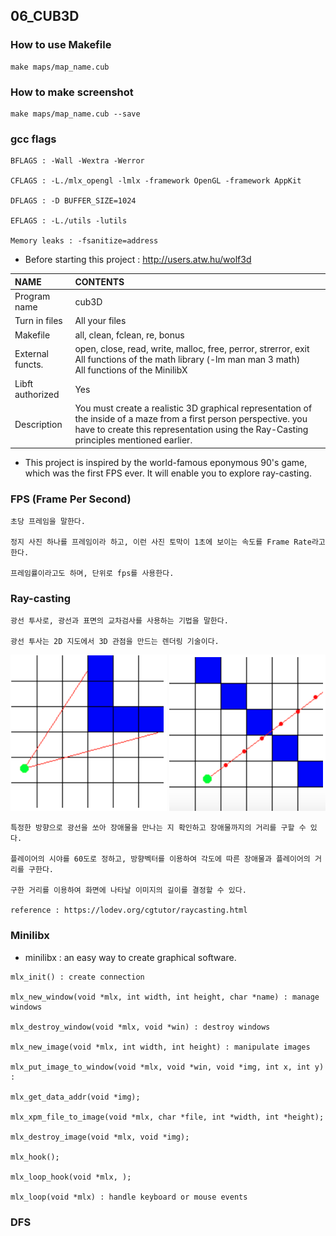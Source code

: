## 06_CUB3D

### How to use Makefile

    make maps/map_name.cub
    
### How to make screenshot

    make maps/map_name.cub --save

### gcc flags

    BFLAGS : -Wall -Wextra -Werror
    
    CFLAGS : -L./mlx_opengl -lmlx -framework OpenGL -framework AppKit
    
    DFLAGS : -D BUFFER_SIZE=1024
    
    EFLAGS : -L./utils -lutils
    
    Memory leaks : -fsanitize=address

* Before starting this project : http://users.atw.hu/wolf3d


|NAME|CONTENTS|
|:--|:---|
|Program name|cub3D|
|Turn in files|All your files|
|Makefile|all, clean, fclean, re, bonus|
|External functs.|open, close, read, write, malloc, free, perror, strerror, exit<br>All functions of the math library (-lm man man 3 math)<br>All functions of the MinilibX|
|Libft authorized|Yes|
|Description|You must create a realistic 3D graphical representation of the inside of a maze from a first person perspective. you have to create this representation using the Ray-Casting principles mentioned earlier.|

* This project is inspired by the world-famous eponymous 90's game, which was the first FPS ever. It will enable you to explore ray-casting.

### FPS (Frame Per Second)

    초당 프레임을 말한다.
    
    정지 사진 하나를 프레임이라 하고, 이런 사진 토막이 1초에 보이는 속도를 Frame Rate라고 한다.
    
    프레임률이라고도 하며, 단위로 fps를 사용한다.

### Ray-casting

    광선 투사로, 광선과 표면의 교차검사를 사용하는 기법을 말한다.
    
    광선 투사는 2D 지도에서 3D 관점을 만드는 렌더링 기술이다.
    
  <img src=".raycasting1.png" height="250px" width="250px">  <img src=".raycasting2.png" height="250px" width="250px">
    
    특정한 방향으로 광선을 쏘아 장애물을 만나는 지 확인하고 장애물까지의 거리를 구할 수 있다.
    
    플레이어의 시야를 60도로 정하고, 방향벡터를 이용하여 각도에 따른 장애물과 플레이어의 거리를 구한다.
    
    구한 거리를 이용하여 화면에 나타날 이미지의 길이를 결정할 수 있다.
    
    reference : https://lodev.org/cgtutor/raycasting.html

### Minilibx

   * minilibx : an easy way to create graphical software.
    
    mlx_init() : create connection 
    
    mlx_new_window(void *mlx, int width, int height, char *name) : manage windows

    mlx_destroy_window(void *mlx, void *win) : destroy windows

    mlx_new_image(void *mlx, int width, int height) : manipulate images
    
    mlx_put_image_to_window(void *mlx, void *win, void *img, int x, int y) : 
    
    mlx_get_data_addr(void *img);

    mlx_xpm_file_to_image(void *mlx, char *file, int *width, int *height);

    mlx_destroy_image(void *mlx, void *img);

    mlx_hook();
    
    mlx_loop_hook(void *mlx, );

    mlx_loop(void *mlx) : handle keyboard or mouse events
    
    
### DFS

